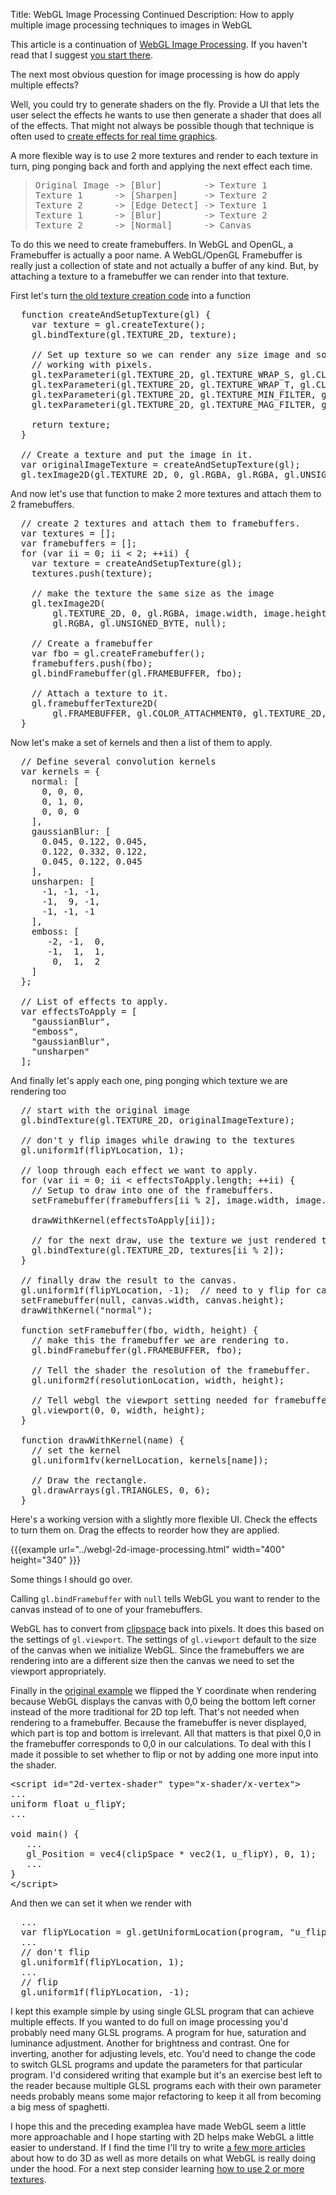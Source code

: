 Title: WebGL Image Processing Continued
Description: How to apply multiple image processing techniques to images in WebGL

This article is a continuation of <a href="webgl-image-processing.html">WebGL Image Processing</a>. If you haven't read that I suggest <a href="webgl-image-processing.html">you start there</a>.

The next most obvious question for image processing is how do apply multiple effects?
<!--more-->
Well, you could try to generate shaders on the fly. Provide a UI that lets the user select the effects he wants to use then generate a shader that does all of the effects. That might not always be possible though that technique is often used to <a href="http://www.youtube.com/watch?v=cQUn0Zeh-0Q">create effects for real time graphics</a>.

A more flexible way is to use 2 more textures and render to each texture in turn, ping ponging back and forth and applying the next effect each time.

<blockquote><pre>Original Image -&gt; [Blur]        -&gt; Texture 1
Texture 1      -&gt; [Sharpen]     -&gt; Texture 2
Texture 2      -&gt; [Edge Detect] -&gt; Texture 1
Texture 1      -&gt; [Blur]        -&gt; Texture 2
Texture 2      -&gt; [Normal]      -&gt; Canvas</pre></blockquote>
To do this we need to create framebuffers. In WebGL and OpenGL, a Framebuffer is actually a poor name. A WebGL/OpenGL Framebuffer is really just a collection of state and not actually a buffer of any kind. But, by attaching a texture to a framebuffer we can render into that texture. 

First let's turn <a href="webgl-image-processing.html">the old texture creation code</a> into a function

<pre class="prettyprint showlinemods">
  function createAndSetupTexture(gl) {
    var texture = gl.createTexture();
    gl.bindTexture(gl.TEXTURE_2D, texture);

    // Set up texture so we can render any size image and so we are
    // working with pixels.
    gl.texParameteri(gl.TEXTURE_2D, gl.TEXTURE_WRAP_S, gl.CLAMP_TO_EDGE);
    gl.texParameteri(gl.TEXTURE_2D, gl.TEXTURE_WRAP_T, gl.CLAMP_TO_EDGE);
    gl.texParameteri(gl.TEXTURE_2D, gl.TEXTURE_MIN_FILTER, gl.NEAREST);
    gl.texParameteri(gl.TEXTURE_2D, gl.TEXTURE_MAG_FILTER, gl.NEAREST);

    return texture;
  }

  // Create a texture and put the image in it.
  var originalImageTexture = createAndSetupTexture(gl);
  gl.texImage2D(gl.TEXTURE_2D, 0, gl.RGBA, gl.RGBA, gl.UNSIGNED_BYTE, image);
</pre>

And now let's use that function to make 2 more textures and attach them to 2 framebuffers.

<pre class="prettyprint showlinemods">
  // create 2 textures and attach them to framebuffers.
  var textures = [];
  var framebuffers = [];
  for (var ii = 0; ii < 2; ++ii) {
    var texture = createAndSetupTexture(gl);
    textures.push(texture);

    // make the texture the same size as the image
    gl.texImage2D(
        gl.TEXTURE_2D, 0, gl.RGBA, image.width, image.height, 0,
        gl.RGBA, gl.UNSIGNED_BYTE, null);

    // Create a framebuffer
    var fbo = gl.createFramebuffer();
    framebuffers.push(fbo);
    gl.bindFramebuffer(gl.FRAMEBUFFER, fbo);

    // Attach a texture to it.
    gl.framebufferTexture2D(
        gl.FRAMEBUFFER, gl.COLOR_ATTACHMENT0, gl.TEXTURE_2D, texture, 0);
  }
</pre>

Now let's make a set of kernels and then a list of them to apply.

<pre class="prettyprint showlinemods">
  // Define several convolution kernels
  var kernels = {
    normal: [
      0, 0, 0,
      0, 1, 0,
      0, 0, 0
    ],
    gaussianBlur: [
      0.045, 0.122, 0.045,
      0.122, 0.332, 0.122,
      0.045, 0.122, 0.045
    ],
    unsharpen: [
      -1, -1, -1,
      -1,  9, -1,
      -1, -1, -1
    ],
    emboss: [
       -2, -1,  0,
       -1,  1,  1,
        0,  1,  2
    ]
  };

  // List of effects to apply.
  var effectsToApply = [
    "gaussianBlur",
    "emboss",
    "gaussianBlur",
    "unsharpen"
  ];
</pre>

And finally let's apply each one, ping ponging which texture we are rendering too

<pre class="prettyprint showlinemods">
  // start with the original image
  gl.bindTexture(gl.TEXTURE_2D, originalImageTexture);

  // don't y flip images while drawing to the textures
  gl.uniform1f(flipYLocation, 1);

  // loop through each effect we want to apply.
  for (var ii = 0; ii < effectsToApply.length; ++ii) {
    // Setup to draw into one of the framebuffers.
    setFramebuffer(framebuffers[ii % 2], image.width, image.height);

    drawWithKernel(effectsToApply[ii]);

    // for the next draw, use the texture we just rendered to.
    gl.bindTexture(gl.TEXTURE_2D, textures[ii % 2]);
  }

  // finally draw the result to the canvas.
  gl.uniform1f(flipYLocation, -1);  // need to y flip for canvas
  setFramebuffer(null, canvas.width, canvas.height);
  drawWithKernel("normal");

  function setFramebuffer(fbo, width, height) {
    // make this the framebuffer we are rendering to.
    gl.bindFramebuffer(gl.FRAMEBUFFER, fbo);

    // Tell the shader the resolution of the framebuffer.
    gl.uniform2f(resolutionLocation, width, height);

    // Tell webgl the viewport setting needed for framebuffer.
    gl.viewport(0, 0, width, height);
  }

  function drawWithKernel(name) {
    // set the kernel
    gl.uniform1fv(kernelLocation, kernels[name]);

    // Draw the rectangle.
    gl.drawArrays(gl.TRIANGLES, 0, 6);
  }
</pre>

Here's a working version with a slightly more flexible UI. Check the effects to turn them on. Drag the effects to reorder how they are applied.

{{{example url="../webgl-2d-image-processing.html" width="400" height="340" }}}

Some things I should go over.  

Calling <code>gl.bindFramebuffer</code> with <code>null</code> tells WebGL you want to render to the canvas instead of to one of your framebuffers.

WebGL has to convert from <a href="webgl-fundamentals.html">clipspace</a> back into pixels. It does this based on the settings of <code>gl.viewport</code>. The settings of <code>gl.viewport</code> default to the size of the canvas when we initialize WebGL. Since the framebuffers we are rendering into are a different size then the canvas we need to set the viewport appropriately.

Finally in the <a href="webgl-fundamentals.html">original example</a> we flipped the Y coordinate when rendering because WebGL displays the canvas with 0,0 being the bottom left corner instead of the more traditional for 2D top left. That's not needed when rendering to a framebuffer. Because the framebuffer is never displayed, which part is top and bottom is irrelevant. All that matters is that pixel 0,0 in the framebuffer corresponds to 0,0 in our calculations. To deal with this I made it possible to set whether to flip or not by adding one more input into the shader.

<pre class="prettyprint showlinemods">
&lt;script id="2d-vertex-shader" type="x-shader/x-vertex"&gt;
...
uniform float u_flipY;
...

void main() {
   ...
   gl_Position = vec4(clipSpace * vec2(1, u_flipY), 0, 1);
   ...
}
&lt;/script&gt;
</pre>

And then we can set it when we render with

<pre class="prettyprint showlinemods">
  ...
  var flipYLocation = gl.getUniformLocation(program, "u_flipY");
  ...
  // don't flip
  gl.uniform1f(flipYLocation, 1);
  ...
  // flip
  gl.uniform1f(flipYLocation, -1);
</pre>

I kept this example simple by using single GLSL program that can achieve multiple effects. If you wanted to do full on image processing you'd probably need many GLSL programs. A program for hue, saturation and luminance adjustment. Another for brightness and contrast. One for inverting, another for adjusting levels, etc. You'd need to change the code to switch GLSL programs and update the parameters for that particular program. I'd considered writing that example but it's an exercise best left to the reader because multiple GLSL programs each with their own parameter needs probably means some major refactoring to keep it all from becoming a big mess of spaghetti. 

I hope this and the preceding examplea have made WebGL seem a little more approachable and I hope starting with 2D helps make WebGL a little easier to understand. If I find the time I'll try to write <a href="webgl-2d-translation.html">a few more articles</a> about how to do 3D as well as more details on what WebGL is really doing under the hood.
For a next step consider learning <a href="webgl-2-textures.html">how to use 2 or more textures</a>.


